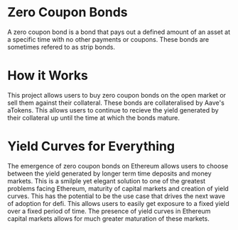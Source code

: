 # Zero Coupon Bonds
A zero coupon bond is a bond that pays out a defined amount of an asset at a specific time with no other payments or coupons. These bonds are sometimes refered to as strip bonds.

# How it Works 
This project allows users to buy zero coupon bonds on the open market or sell them against their collateral. These bonds are collateralised by Aave's aTokens.
This allows users to continue to recieve the yield generated by their collateral up until the time at which the bonds mature.

# Yield Curves for Everything
The emergence of zero coupon bonds on Ethereum allows users to choose between the yield generated by longer term time deposits and money markets. This is a smilple yet elegant solution to one of the greatest problems facing Ethereum, maturity of capital markets and creation of yield curves. This has the potential to be the use case that drives the next wave of adoption for defi. This allows users to easily get exposure to a fixed yield over a fixed period of time. The presence of yield curves in Ethereum capital markets allows for much greater maturation of these markets.